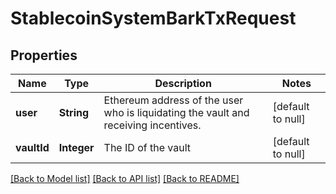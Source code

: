 # StablecoinSystemBarkTxRequest
## Properties

| Name | Type | Description | Notes |
|------------ | ------------- | ------------- | -------------|
| **user** | **String** | Ethereum address of the user who is liquidating the vault and receiving incentives. | [default to null] |
| **vaultId** | **Integer** | The ID of the vault | [default to null] |

[[Back to Model list]](../README.md#documentation-for-models) [[Back to API list]](../README.md#documentation-for-api-endpoints) [[Back to README]](../README.md)

